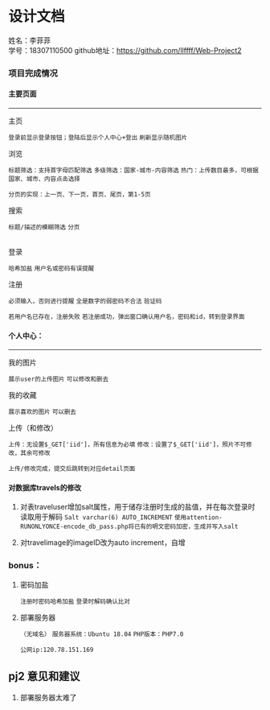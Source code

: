 # 设计文档
姓名：李菲菲<br>
学号：18307110500
github地址：https://github.com/llffff/Web-Project2

### 项目完成情况
   #### 主要页面
   <hr>
   主页 
   
   `登录前显示登录按钮；登陆后显示个人中心+登出` `刷新显示随机图片`
   
   浏览
   
   `标题筛选：支持首字母匹配筛选`
   `多级筛选：国家-城市-内容筛选`
   `热门：上传数目最多，可根据国家、城市、内容点击选择`
   
   `分页的实现：上一页、下一页，首页、尾页，第1-5页`
    
   搜索
   
   `标题/描述的模糊筛选`
   `分页`
   
   <br>
   登录
   
   `哈希加盐`
   `用户名或密码有误提醒`
   
   注册
   
   `必须输入，否则进行提醒`
   `全是数字的弱密码不合法` 
   `验证码` 
   
   `若用户名已存在，注册失败`
   `若注册成功，弹出窗口确认用户名，密码和id，转到登录界面`
     
   
   #### 个人中心：
   <hr>
   我的图片
   
   `展示user的上传图片`
   `可以修改和删去`
   
   我的收藏
   
   `展示喜欢的图片`
   `可以删去`
   
   上传（和修改）
   
   `上传：无设置$_GET['iid']，所有信息为必填` 
   `修改：设置了$_GET['iid']，照片不可修改，其余可修改` 
   
   `上传/修改完成，提交后跳转到对应detail页面`
   
   #### 对数据库travels的修改
   
   1. 对表traveluser增加salt属性，用于储存注册时生成的盐值，并在每次登录时读取用于解码
    `Salt varchar(6) AUTO_INCREMENT` `使用attention-RUNONLYONCE-encode_db_pass.php将已有的明文密码加密，生成并写入salt`
    
   2. 对travelimage的imageID改为auto increment，自增
   
  
 ### bonus：
   
1. 密码加盐 

   `注册时密码哈希加盐`
   `登录时解码确认比对`
   
2. 部署服务器

   `（无域名）`
   `服务器系统：Ubuntu 18.04`
   `PHP版本：PHP7.0`
   
   `公网ip:120.78.151.169`
   
   
## pj2 意见和建议

1. 部署服务器太难了
